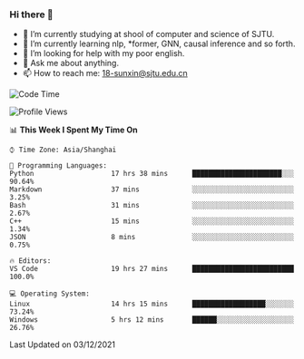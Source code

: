 ### Hi there 👋

<!--
**sunxin000/sunxin000** is a ✨ _special_ ✨ repository because its `README.md` (this file) appears on your GitHub profile.

Here are some ideas to get you started:

- 🔭 I’m currently working on ...
- 🌱 I’m currently learning ...
- 👯 I’m looking to collaborate on ...
- 🤔 I’m looking for help with ...
- 💬 Ask me about ...
- 📫 How to reach me: ...
- 😄 Pronouns: ...
- ⚡ Fun fact: ...
-->
- 🏫 I’m currently studying at shool of computer and science of SJTU.
- 🌱 I’m currently learning nlp, \*former, GNN, causal inference and so forth.
- 🤔 I’m looking for help with my poor english.
- 💬 Ask me about anything.
- 📫 How to reach me: 18-sunxin@sjtu.edu.cn
<!--START_SECTION:waka-->
![Code Time](http://img.shields.io/badge/Code%20Time-53%20hrs%2022%20mins-blue)

![Profile Views](http://img.shields.io/badge/Profile%20Views-0-blue)

📊 **This Week I Spent My Time On** 

```text
⌚︎ Time Zone: Asia/Shanghai

💬 Programming Languages: 
Python                   17 hrs 38 mins      ██████████████████████░░░   90.64% 
Markdown                 37 mins             ░░░░░░░░░░░░░░░░░░░░░░░░░   3.25% 
Bash                     31 mins             ░░░░░░░░░░░░░░░░░░░░░░░░░   2.67% 
C++                      15 mins             ░░░░░░░░░░░░░░░░░░░░░░░░░   1.34% 
JSON                     8 mins              ░░░░░░░░░░░░░░░░░░░░░░░░░   0.75%

🔥 Editors: 
VS Code                  19 hrs 27 mins      █████████████████████████   100.0%

💻 Operating System: 
Linux                    14 hrs 15 mins      ██████████████████░░░░░░░   73.24% 
Windows                  5 hrs 12 mins       ██████░░░░░░░░░░░░░░░░░░░   26.76%

```


 Last Updated on 03/12/2021
<!--END_SECTION:waka-->
